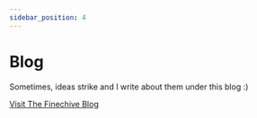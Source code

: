 ```yaml
---
sidebar_position: 4
---
```


# Blog

Sometimes, ideas strike and I write about them under this blog :)

[Visit The Finechive Blog](/blog)

